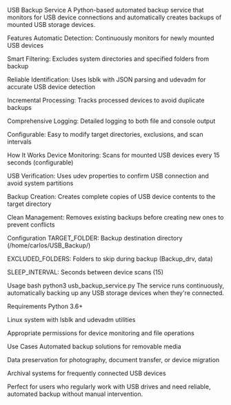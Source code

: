 USB Backup Service
A Python-based automated backup service that monitors for USB device connections and automatically creates backups of mounted USB storage devices.

Features
Automatic Detection: Continuously monitors for newly mounted USB devices

Smart Filtering: Excludes system directories and specified folders from backup

Reliable Identification: Uses lsblk with JSON parsing and udevadm for accurate USB device detection

Incremental Processing: Tracks processed devices to avoid duplicate backups

Comprehensive Logging: Detailed logging to both file and console output

Configurable: Easy to modify target directories, exclusions, and scan intervals

How It Works
Device Monitoring: Scans for mounted USB devices every 15 seconds (configurable)

USB Verification: Uses udev properties to confirm USB connection and avoid system partitions

Backup Creation: Creates complete copies of USB device contents to the target directory

Clean Management: Removes existing backups before creating new ones to prevent conflicts

Configuration
TARGET_FOLDER: Backup destination directory (/home/carlos/USB_Backup/)

EXCLUDED_FOLDERS: Folders to skip during backup (Backup_drv, data)

SLEEP_INTERVAL: Seconds between device scans (15)

Usage
bash
python3 usb_backup_service.py
The service runs continuously, automatically backing up any USB storage devices when they're connected.

Requirements
Python 3.6+

Linux system with lsblk and udevadm utilities

Appropriate permissions for device monitoring and file operations

Use Cases
Automated backup solutions for removable media

Data preservation for photography, document transfer, or device migration

Archival systems for frequently connected USB devices

Perfect for users who regularly work with USB drives and need reliable, automated backup without manual intervention.
